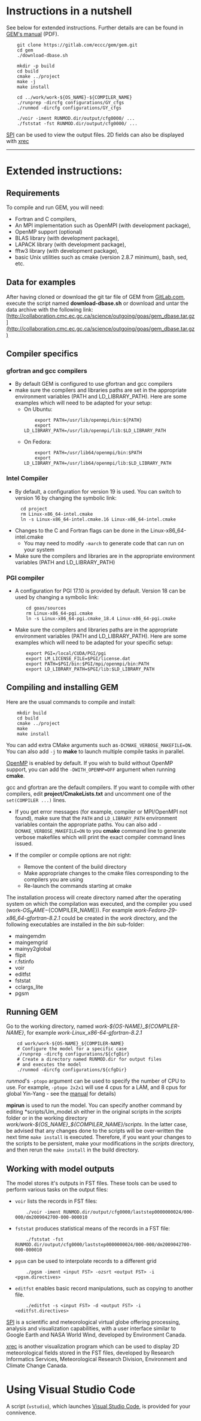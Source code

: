 # Instructions in a nutshell

See below for extended instructions.  Further details are can be found in
[GEM's manual](doc/GEM-manual.pdf) (PDF).

```
    git clone https://gitlab.com/eccc/gem/gem.git
    cd gem
    ./download-dbase.sh

    mkdir -p build
    cd build
    cmake ../project
    make -j
    make install

    cd ../work/work-${OS_NAME}-${COMPILER_NAME}
    ./runprep -dircfg configurations/GY_cfgs
    ./runmod -dircfg configurations/GY_cfgs

    ./voir -iment RUNMOD.dir/output/cfg0000/ ...
    ./fststat -fst RUNMOD.dir/output/cfg0000/ ...
```

[SPI](http://eer.cmc.ec.gc.ca/software/SPI) can be used to view the output files.
2D fields can also be displayed with [xrec](https://gitlab.com/gem-ec/xoas)


-----------------------------------------------------------------
# Extended instructions:

## Requirements

To compile and run GEM, you will need:
- Fortran and C compilers,
- An MPI implementation such as OpenMPI (with development package),
- OpenMP support (optional)
- BLAS library (with development package),
- LAPACK library (with development package),
- fftw3 library (with development package),
- basic Unix utilities such as cmake (version 2.8.7 minimum), bash, sed, etc.

## Data for examples
After having cloned or download the git tar file of GEM from
[GitLab.com](https://gitlab.com/eccc/gem/gem), execute the script named
**download-dbase.sh** or download and untar the data archive with the following
link:
[http://collaboration.cmc.ec.gc.ca/science/outgoing/goas/gem_dbase.tar.gz](http://collaboration.cmc.ec.gc.ca/science/outgoing/goas/gem_dbase.tar.gz)

## Compiler specifics

### gfortran and gcc compilers
- By default GEM is configured to use gfortran and gcc compilers
- make sure the compilers and libraries paths are set in the appropriate
  environment variables (PATH and LD_LIBRARY_PATH).  Here are some examples
  which will need to be adapted for your setup:
    - On Ubuntu:
        ```
            export PATH=/usr/lib/openmpi/bin:${PATH}
            export LD_LIBRARY_PATH=/usr/lib/openmpi/lib:$LD_LIBRARY_PATH
        ```
    - On Fedora:
        ```
            export PATH=/usr/lib64/openmpi/bin:$PATH
            export LD_LIBRARY_PATH=/usr/lib64/openmpi/lib:$LD_LIBRARY_PATH
        ```

### Intel Compiler
- By default, a configuration for version 19 is used.
  You can switch to version 16 by changing the symbolic link:
  ```
    cd project
    rm Linux-x86_64-intel.cmake
    ln -s Linux-x86_64-intel.cmake.16 Linux-x86_64-intel.cmake
  ```
- Changes to the C and Fortran flags can be done in the Linux-x86_64-intel.cmake
    - You may need to modify ```-march``` to generate code that can run on
      your system
- Make sure the compilers and libraries are in the appropriate
  environment variables (PATH and LD_LIBRARY_PATH)

### PGI compiler
- A configuration for PGI 17.10 is provided by default.  Version 18 can be used
  by changing a symbolic link:
    ```
        cd goas/sources
        rm Linux-x86_64-pgi.cmake
        ln -s Linux-x86_64-pgi.cmake_18.4 Linux-x86_64-pgi.cmake
    ```
- Make sure the compilers and libraries paths are in the appropriate
  environment variables (PATH and LD_LIBRARY_PATH).
  Here are some examples which will need to be adapted for your specific setup:
    ```
        export PGI=/local/CUDA/PGI/pgi
        export LM_LICENSE_FILE=$PGI/license.dat
        export PATH=$PGI/bin:$PGI/mpi/openmpi/bin:PATH
        export LD_LIBRARY_PATH=$PGI/lib:$LD_LIBRARY_PATH
    ```


## Compiling and installing GEM

Here are the usual commands to compile and install:
```
    mkdir build
    cd build
    cmake ../project
    make
    make install
```
You can add extra CMake arguments such as```-DCMAKE_VERBOSE_MAKEFILE=ON```.
You can also add ```-j``` to **make** to launch multiple compile tasks in
parallel.

[OpenMP](https://www.openmp.org/) is enabled by default.  If you wish to build
without OpenMP support, you can add the ```-DWITH_OPENMP=OFF``` argument when
running **cmake**.

gcc and gfortran are the default compilers. If you want to compile with other
compilers, edit **project/CmakeLists.txt** and uncomment one of the
```set(COMPILER ...)``` lines.

- If you get error messages (for example, compiler or MPI/OpenMPI not
  found), make sure that the ```PATH``` and ```LD_LIBRARY_PATH``` environment
  variables contain the appropriate paths.  You can also add
  ```-DCMAKE_VERBOSE_MAKEFILE=ON``` to you **cmake** command line to generate
  verbose makefiles which will print the exact compiler command lines issued.

- If the compiler or compile options are not right:
    - Remove the content of the build directory
    - Make appropriate changes to the cmake files corresponding to the
    compilers you are using
    - Re-launch the commands starting at cmake

The installation process will create directory named after the operating system
on which the compilation was executed, and the compiler you used
(work-${OS_NAME}-${COMPILER_NAME}). For example
*work-Fedora-29-x86_64-gfortran-8.2.1* could be created in the *work*
directory, and the following executables are installed in the *bin* sub-folder:
- maingemdm
- maingemgrid
- mainyy2global
- flipit
- r.fstinfo
- voir
- editfst
- fststat
- cclargs_lite
- pgsm

## Running GEM

Go to the working directory, named *work-${OS-NAME}_${COMPILER-NAME}*, for
example *work-Linux_x86-64-gfortran-8.2.1*

```
    cd work/work-${OS-NAME}_${COMPILER-NAME}
    # Configure the model for a specific case
    ./runprep -dircfg configurations/${cfgDir}
    # Create a directory named RUNMOD.dir for output files
    # and executes the model
    ./runmod -dircfg configurations/${cfgDir}
```

*runmod*'s ```-ptopo``` argument can be used to specify the number of CPU to
use.  For example,  ```-ptopo 2x2x1``` will use 4 cpus for a LAM, and
8 cpus for global Yin-Yang - see the [manual](doc/GEM-manual.pdf) for details)

**mpirun** is used to run the model.  You can specify another command
by editing *scripts/Um_model.sh either in the original scripts in the
*scripts* folder or in the working directory
*work/work-${OS_NAME}_${COMPILER_NAME}/scripts*. In the latter case, be advised
that any changes done to the scripts will be over-written the next time
```make install``` is executed. Therefore, if you want your changes to the
scripts to be persistent, make your modifications in the *scripts* directory,
and then rerun the ```make install``` in the build directory.

## Working with model outputs

The model stores it's outputs in FST files.  These tools can be used to perform
various tasks on the output files:

- ```voir``` lists the records in FST files:
    ```
        ./voir -iment RUNMOD.dir/output/cfg0000/laststep0000000024/000-000/dm2009042700-000-000010
    ```

- ```fststat``` produces statistical means of the records in a FST file:
    ```
        ./fststat -fst RUNMOD.dir/output/cfg0000/laststep0000000024/000-000/dm2009042700-000-000010
    ```

- ```pgsm``` can be used to interpolate records to a different grid
    ```
        ./pgsm -iment <input FST> -ozsrt <output FST> -i <pgsm.directives>
    ```

- ```editfst``` enables basic record manipulations, such as copying to another
    file.
    ```
        ./editfst -s <input FST> -d <output FST> -i <editfst.directives>
    ```

[SPI](http://eer.cmc.ec.gc.ca/software/SPI) is a scientific and meteorological
virtual globe offering processing, analysis and visualization capabilities,
with a user interface similar to Google Earth and NASA World Wind, developed by
Environment Canada.

[xrec](https://gitlab.com/gem-ec/xoas) is another visualization program which
can be used to display 2D meteorological fields stored in the FST files,
developed by Research Informatics Services, Meteorological Research Division,
Environment and Climate Change Canada.


# Using Visual Studio Code

A script (`vstudio`), which launches [Visual Studio Code](https://code.visualstudio.com/), is provided for your connivence.
